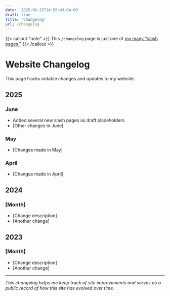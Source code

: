 ```yaml
---
date: '2025-06-25T14:55:43-04:00'
draft: true
title: 'Changelog'
url: /changelog
---
```

{{< callout "note" >}}
This `/changelog` page is just one of [my many "slash pages."](/slashes)
{{< /callout >}}

# Website Changelog

This page tracks notable changes and updates to my website.

## 2025

### June
- Added several new slash pages as draft placeholders
- [Other changes in June]

### May
- [Changes made in May]

### April
- [Changes made in April]

## 2024

### [Month]
- [Change description]
- [Another change]

## 2023

### [Month]
- [Change description]
- [Another change]

---

*This changelog helps me keep track of site improvements and serves as a public record of how this site has evolved over time.*
